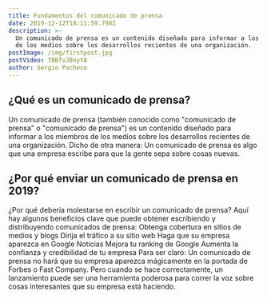 ```yaml
---
title: Fundamentos del comunicado de prensa
date: 2019-12-12T18:11:59.798Z
description: >-
  Un comunicado de prensa es un contenido diseñado para informar a los miembros
  de los medios sobre los desarrollos recientes de una organización.
postImage: /img/firstpost.jpg
postVideo: TBBfvJBnyYA
author: Sergio Pacheco
---
```


## ¿Qué es un comunicado de prensa?

Un comunicado de prensa (también conocido como "comunicado de prensa" o "comunicado de prensa") es un contenido diseñado para informar a los miembros de los medios sobre los desarrollos recientes de una organización. Dicho de otra manera: Un comunicado de prensa es algo que una empresa escribe para que la gente sepa sobre cosas nuevas.

## ¿Por qué enviar un comunicado de prensa en 2019?

¿Por qué debería molestarse en escribir un comunicado de prensa? Aquí hay algunos beneficios clave que puede obtener escribiendo y distribuyendo comunicados de prensa: Obtenga cobertura en sitios de medios y blogs Dirija el tráfico a su sitio web Haga que su empresa aparezca en Google Noticias Mejora tu ranking de Google Aumenta la confianza y credibilidad de tu empresa Para ser claro: Un comunicado de prensa no hará que su empresa aparezca mágicamente en la portada de Forbes o Fast Company. Pero cuando se hace correctamente, un lanzamiento puede ser una herramienta poderosa para correr la voz sobre cosas interesantes que su empresa está haciendo.

